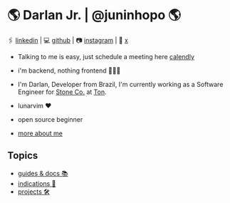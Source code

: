 # 🌎 Darlan Jr. | @juninhopo 🌎
🖇️ [linkedin](https://www.linkedin.com/in/darlan-junior/) | 💻 [github](https://github.com/juninhopo) | 📷 [instagram](https://www.instagram.com/juninhopo/) | 🦜 [x](https://x.com/juninhopo_dev/)

- Talking to me is easy, just schedule a meeting here [calendly](https://calendly.com/darlan-entria/30min)

- i'm backend, nothing frontend 👨🏻‍💻
- I'm Darlan, Developer from Brazil, I'm currently working as a Software Engineer for [Stone Co.](https://www.stone.co/) at [Ton](https://ton.stone.com.br).
- lunarvim ❤️
- open source beginner
- [more about me](/me/index)

## Topics

- [guides & docs 📚](/guides-&-docs/index)
- [indications 🧭](/indications/index)
- [projects 🛠️](/projects/index)
